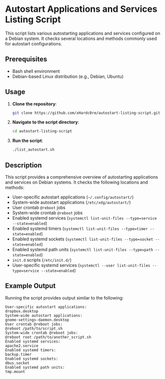 # Autostart Applications and Services Listing Script

This script lists various autostarting applications and services configured on a Debian system. It checks several locations and methods commonly used for autostart configurations.

## Prerequisites

-   Bash shell environment
-   Debian-based Linux distribution (e.g., Debian, Ubuntu)

## Usage

1. **Clone the repository**:

    ```bash
    git clone https://github.com/xHardc0re/autostart-listing-script.git
    ```

2. **Navigate to the script directory**:

    ```bash
    cd autostart-listing-script
    ```

3. **Run the script**:

    ```bash
    ./list_autostart.sh
    ```

## Description

This script provides a comprehensive overview of autostarting applications and services on Debian systems. It checks the following locations and methods:

-   User-specific autostart applications (`~/.config/autostart/`)
-   System-wide autostart applications (`/etc/xdg/autostart/`)
-   User crontab `@reboot` jobs
-   System-wide crontab `@reboot` jobs
-   Enabled systemd services (`systemctl list-unit-files --type=service --state=enabled`)
-   Enabled systemd timers (`systemctl list-unit-files --type=timer --state=enabled`)
-   Enabled systemd sockets (`systemctl list-unit-files --type=socket --state=enabled`)
-   Enabled systemd path units (`systemctl list-unit-files --type=path --state=enabled`)
-   `init.d` scripts (`/etc/init.d/`)
-   User-specific systemd services (`systemctl --user list-unit-files --type=service --state=enabled`)

## Example Output

Running the script provides output similar to the following:

```
User-specific autostart applications:
dropbox.desktop
System-wide autostart applications:
gnome-settings-daemon.desktop
User crontab @reboot jobs:
@reboot /path/to/script.sh
System-wide crontab @reboot jobs:
@reboot root /path/to/another_script.sh
Enabled systemd services:
apache2.service
Enabled systemd timers:
backup.timer
Enabled systemd sockets:
dbus.socket
Enabled systemd path units:
tmp.mount
```
